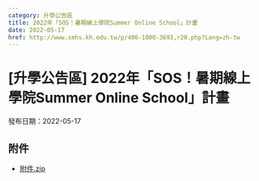 ```yaml
---
category: 升學公告區
title: 2022年「SOS！暑期線上學院Summer Online School」計畫
date: 2022-05-17
href: http://www.smhs.kh.edu.tw/p/406-1000-3693,r20.php?Lang=zh-tw
---
```


# [升學公告區] 2022年「SOS！暑期線上學院Summer Online School」計畫

發布日期：2022-05-17



## 附件

- [附件.zip](https://www.smhs.kh.edu.tw/app/index.php?Action=downloadfile&file=WVhSMFlXTm9MemN2Y0hSaFh6TTBOekJmTmpFNE9ETTNNRjgzTkRJME1pNTZhWEE9&fname=DGGGROTSYWQO41XX50LKSWHGRK30OOLKDGUWTSKK4125MLVWKPROVTPOUSSSPKPO)
